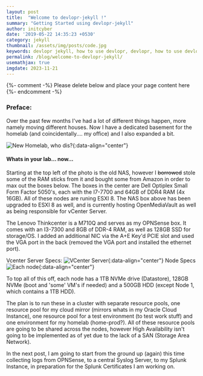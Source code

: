 ```yaml
---
layout: post
title:  "Welcome to devlopr-jekyll !"
summary: "Getting Started using devlopr-jekyll"
author: initcyber
date: '2019-05-22 14:35:23 +0530'
category: jekyll
thumbnail: /assets/img/posts/code.jpg
keywords: devlopr jekyll, how to use devlopr, devlopr, how to use devlopr-jekyll, devlopr-jekyll tutorial,best jekyll themes
permalink: /blog/welcome-to-devlopr-jekyll/
usemathjax: true
imgdate: 2023-11-21
---
```


{%- comment -%} Please delete below and place your page content here {%- endcomment -%}

### Preface:
Over the past few months I've had a lot of different things happen, more namely moving different houses. Now I have a dedicated basement for the homelab (and coincidentally.... my office) and I also expanded a bit.

![New Homelab, who dis?](:/{{page.imgdate}}/1.jpg){:data-align="center"}

#### Whats in your lab... now...
Starting at the top left of the photo is the old NAS, however I <s>borrowed</s> stole some of the RAM sticks from it and bought some from Amazon in order to max out the boxes below. The boxes in the center are Dell Optiplex Small Form Factor 5050's, each with the I7-7700 and 64GB of DDR4 RAM (4x 16GB). All of these nodes are runing ESXI 8. The NAS box above has been upgraded to ESXI 8 as well, and is currently hosting OpenMediaVault as well as being responsible for vCenter Server.

The Lenovo Thinkcenter is a M710Q and serves as my OPNSense box. It comes with an I3-7300 and 8GB of DDR-4 RAM, as well as 128GB SSD for storage/OS. I added an additional NIC via the A+E Key'd PCIE slot and used the VGA port in the back (removed the VGA port and installed the ethernet port).

Vcenter Server Specs:
![VCenter Server](:/{{page.imgdate}}/2.png){:data-align="center"}
Node Specs
![Each node](:/{{page.imgdate}}/3.png){:data-align="center"}


To top all of this off, each node has a 1TB NVMe drive (Datastore), 128GB NVMe (boot and 'some' VM's if needed) and a 500GB HDD (except Node 1, which contains a 1TB HDD). 

The plan is to run these in a cluster with separate resource pools, one resource pool for my cloud mirror (mirrors whats in my Oracle Cloud Instance), one resource pool for a test environment (to test work stuff) and one environment for my homelab (home-prod?). All of these resource pools are going to be shared across the nodes, however High Availability isn't going to be implemented as of yet due to the lack of a SAN (Storage Area Network).

In the next post, I am going to start from the ground up (again) this time collecting logs from OPNSense, to a central Syslog Server, to my Splunk Instance, in preparation for the Splunk Certificates I am working on.